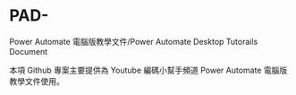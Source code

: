 # PAD-
Power Automate 電腦版教學文件/Power Automate Desktop Tutorails Document

本項 Github 專案主要提供為 Youtube 編碼小幫手頻道 Power Automate 電腦版教學文件使用。
